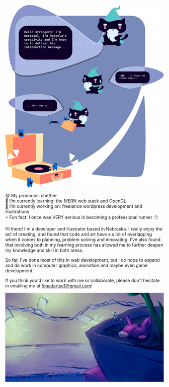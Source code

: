 ![A short comic that has a wizard cat saying that they are a representation of Marcela's creativity and that they are bringing her introduction message in the form of a music player.](https://raw.githubusercontent.com/meescool/meescool/main/images/githubIntro.svg) 

😄 My pronouns: she/her <br>
🌱 I’m currently learning: the MERN web stack and OpenGL<br>
🔭 I’m currently working on: freelance wordpress development and illustrations <br>
⚡ Fun fact: I once was VERY serious in becoming a professional runner :')

Hi there! I'm a developer and illustrator based in Nebraska. 
I really enjoy the act of creating, and found that code and art have a
a lot of overlapping when it comes to planning, problem solving and innovating. 
I've also found that involving both in my learning process has allowed me to 
further deepen my knowledge and skill in both areas.

So far, I've done most of this in web development, but I do hope to 
expand and do work in computer graphics, animation and maybe even game development.

If you think you'd like to work with me or collaborate, please don't hesitate in
emailing me at 5madartse1@gmail.com!

![A digital gif illustration of a small rabbit plushie. The rabbit is small and is purple, and it looks like it's resting inside of a plant. In the background there are flashing lights.](https://raw.githubusercontent.com/meescool/meescool/main/images/cutebunny.gif) 

<!--
**meescool/meescool** is a ✨ _special_ ✨ repository because its `README.md` (this file) appears on your GitHub profile.

Here are some ideas to get you started:

- 🔭 I’m currently working on ...
- 🌱 I’m currently learning ...
- 👯 I’m looking to collaborate on ...
- 🤔 I’m looking for help with ...
- 💬 Ask me about ...
- 📫 How to reach me: ...
- 😄 Pronouns: ...
- ⚡ Fun fact: ...
-->
